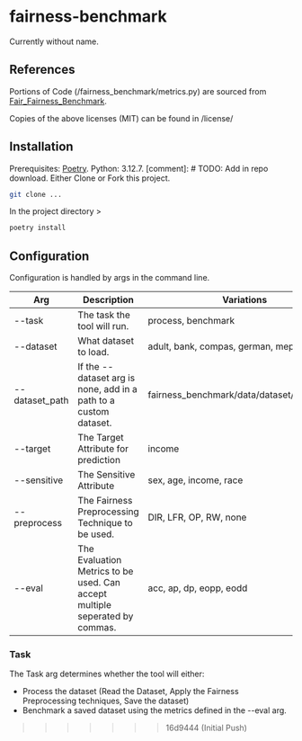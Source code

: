 # fairness-benchmark

Currently without name.

## References

Portions of Code (/fairness_benchmark/metrics.py) are sourced from [Fair_Fairness_Benchmark](https://github.com/ahxt/fair_fairness_benchmark).

Copies of the above licenses (MIT) can be found in /license/

## Installation

Prerequisites: [Poetry](https://python-poetry.org/). Python: 3.12.7.
[comment]: # TODO: Add in repo download.
Either Clone or Fork this project.

``` Bash
git clone ...
```

In the project directory >

``` Bash
poetry install
```

## Configuration

Configuration is handled by args in the command line.

| Arg            | Description                                                                 | Variations                                |
| -------------- | --------------------------------------------------------------------------- | ----------------------------------------- |
| --task         | The task the tool will run.                                                 | process, benchmark                        |
| --dataset      | What dataset to load.                                                       | adult, bank, compas, german, meps, none    |
| --dataset_path | If the --dataset arg is none, add in a path to a custom dataset.            | fairness_benchmark/data/dataset/my_custom |
| --target       | The Target Attribute for prediction                                         | income                                    |
| --sensitive    | The Sensitive Attribute                                                     | sex, age, income, race                    |
| --preprocess   | The Fairness Preprocessing Technique to be used.                            | DIR, LFR, OP, RW, none                    |
| --eval         | The Evaluation Metrics to be used. Can accept multiple seperated by commas. | acc, ap, dp, eopp, eodd                   |

### Task

The Task arg determines whether the tool will either:

- Process the dataset (Read the Dataset, Apply the Fairness Preprocessing techniques, Save the dataset)
- Benchmark a saved dataset using the metrics defined in the --eval arg.

>>>>>>> 16d9444 (Initial Push)
